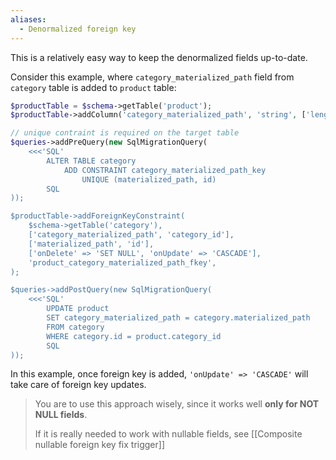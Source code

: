 ```yaml
---
aliases:
  - Denormalized foreign key
---
```


This is a relatively easy way to keep the denormalized fields up-to-date.

Consider this example, where `category_materialized_path` field from `category` table is added to  `product` table:

```php
$productTable = $schema->getTable('product');
$productTable->addColumn('category_materialized_path', 'string', ['length' => 255, 'notnull' => false]);

// unique contraint is required on the target table
$queries->addPreQuery(new SqlMigrationQuery(
    <<<'SQL'
        ALTER TABLE category
            ADD CONSTRAINT category_materialized_path_key
                UNIQUE (materialized_path, id)
        SQL
));

$productTable->addForeignKeyConstraint(
    $schema->getTable('category'),
    ['category_materialized_path', 'category_id'],
    ['materialized_path', 'id'],
    ['onDelete' => 'SET NULL', 'onUpdate' => 'CASCADE'],
    'product_category_materialized_path_fkey',
);

$queries->addPostQuery(new SqlMigrationQuery(
    <<<'SQL'
        UPDATE product
        SET category_materialized_path = category.materialized_path
        FROM category
        WHERE category.id = product.category_id
        SQL
));
```

In this example, once foreign key is added, `'onUpdate' => 'CASCADE'` will take care of foreign key updates.

> You are to use this approach wisely, since it works well **only for NOT NULL fields**. 
> 
> If it is really needed to work with nullable fields, see [[Composite nullable foreign key fix trigger]]


